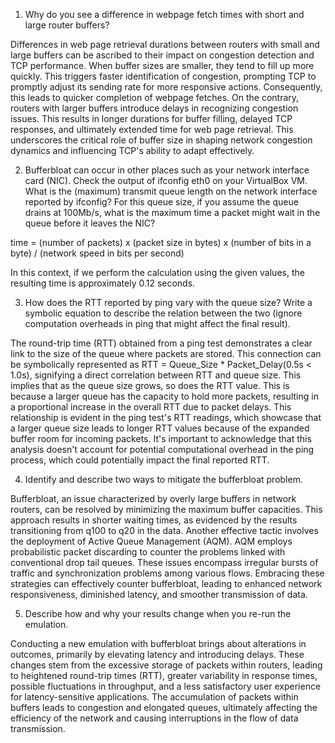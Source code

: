 1. Why do you see a difference in webpage fetch times with short and large router buffers?

Differences in web page retrieval durations between routers with small and large buffers can be ascribed to their impact on congestion detection and TCP performance. When buffer sizes are smaller, they tend to fill up more quickly. This triggers faster identification of congestion, prompting TCP to promptly adjust its sending rate for more responsive actions. Consequently, this leads to quicker completion of webpage fetches. On the contrary, routers with larger buffers introduce delays in recognizing congestion issues. This results in longer durations for buffer filling, delayed TCP responses, and ultimately extended time for web page retrieval. This underscores the critical role of buffer size in shaping network congestion dynamics and influencing TCP's ability to adapt effectively.


2. Bufferbloat can occur in other places such as your network interface card (NIC). Check the output of ifconfig eth0 on your VirtualBox VM. What is the (maximum) transmit queue length on the network interface reported by ifconfig? For this queue size, if you assume the queue drains at 100Mb/s, what is the maximum time a packet might wait in the queue before it leaves the NIC?

  time = (number of packets) x (packet size in bytes) x (number of bits in a byte) / (network speed in bits per second)

In this context, if we perform the calculation using the given values, the resulting time is approximately 0.12 seconds.

3. How does the RTT reported by ping vary with the queue size? Write a symbolic equation to describe the relation between the two (ignore computation overheads in ping that might affect the final result).

The round-trip time (RTT) obtained from a ping test demonstrates a clear link to the size of the queue where packets are stored. This connection can be symbolically represented as RTT = Queue_Size * Packet_Delay(0.5s < 1.0s), signifying a direct correlation between RTT and queue size. This implies that as the queue size grows, so does the RTT value. This is because a larger queue has the capacity to hold more packets, resulting in a proportional increase in the overall RTT due to packet delays. This relationship is evident in the ping test's RTT readings, which showcase that a larger queue size leads to longer RTT values because of the expanded buffer room for incoming packets. It's important to acknowledge that this analysis doesn't account for potential computational overhead in the ping process, which could potentially impact the final reported RTT.


4. Identify and describe two ways to mitigate the bufferbloat problem.

Bufferbloat, an issue characterized by overly large buffers in network routers, can be resolved by minimizing the maximum buffer capacities. This approach results in shorter waiting times, as evidenced by the results transitioning from q100 to q20 in the data. Another effective tactic involves the deployment of Active Queue Management (AQM). AQM employs probabilistic packet discarding to counter the problems linked with conventional drop tail queues. These issues encompass irregular bursts of traffic and synchronization problems among various flows. Embracing these strategies can effectively counter bufferbloat, leading to enhanced network responsiveness, diminished latency, and smoother transmission of data.

5. Describe how and why your results change when you re-run the emulation.

Conducting a new emulation with bufferbloat brings about alterations in outcomes, primarily by elevating latency and introducing delays. These changes stem from the excessive storage of packets within routers, leading to heightened round-trip times (RTT), greater variability in response times, possible fluctuations in throughput, and a less satisfactory user experience for latency-sensitive applications. The accumulation of packets within buffers leads to congestion and elongated queues, ultimately affecting the efficiency of the network and causing interruptions in the flow of data transmission.

